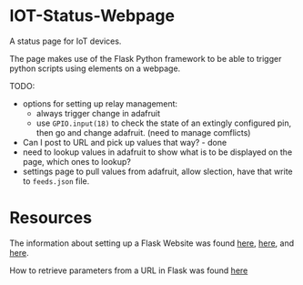 # IOT-Status-Webpage

A status page for IoT devices.

The page makes use of the Flask Python framework to be able to trigger python scripts using elements on a webpage. 

TODO:
- options for setting up relay management:
    - always trigger change in adafruit
    - use `GPIO.input(18)` to check the state of an extingly configured pin, then go and change adafruit. (need to manage comflicts)
- Can I post to URL and pick up values that way? - done
- need to lookup values in adafruit to show what is to be displayed on the page, which ones to lookup?
- settings page to pull values from adafruit, allow slection, have that write to `feeds.json` file.

# Resources
The information about setting up a Flask Website was found [here](http://damyanon.net/getting-started-with-flask-on-cloud9/), [here](https://scotch.io/tutorials/getting-started-with-flask-a-python-microframework), and [here](http://flask.pocoo.org/docs/0.11/quickstart/).

How to retrieve parameters from a URL in Flask was found [here](https://stackoverflow.com/questions/11774265/flask-how-do-you-get-a-query-string-from-flask)